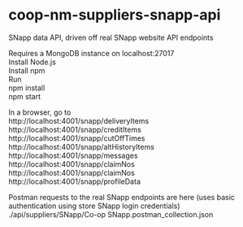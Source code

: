 # coop-nm-suppliers-snapp-api

SNapp data API, driven off real SNapp website API endpoints

Requires a MongoDB instance on localhost:27017  
Install Node.js  
Install npm  
Run  
  npm install  
  npm start  

In a browser, go to  
  http://localhost:4001/snapp/deliveryItems  
  http://localhost:4001/snapp/creditItems  
  http://localhost:4001/snapp/cutOffTimes  
  http://localhost:4001/snapp/altHistoryItems  
  http://localhost:4001/snapp/messages  
  http://localhost:4001/snapp/claimNos  
  http://localhost:4001/snapp/claimNos  
  http://localhost:4001/snapp/profileData  

Postman requests to the real SNapp endpoints are here (uses basic authentication using store SNapp login credentials)  
  ./api/suppliers/SNapp/Co-op SNapp.postman_collection.json
